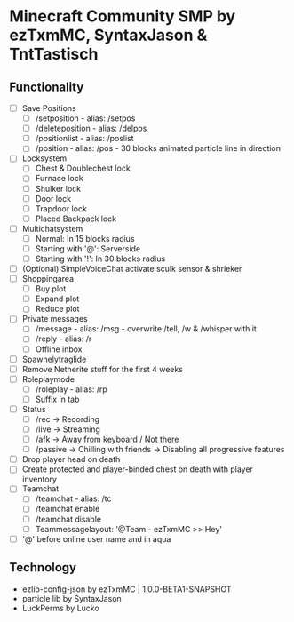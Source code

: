 # Minecraft Community SMP by ezTxmMC, SyntaxJason & TntTastisch

## Functionality

- [ ] Save Positions
  - [ ] /setposition <name>      - alias: /setpos
  - [ ] /deleteposition <name>   - alias: /delpos
  - [ ] /positionlist            - alias: /poslist
  - [ ] /position <name>         - alias: /pos      - 30 blocks animated particle line in direction
- [ ] Locksystem
  - [ ] Chest & Doublechest lock
  - [ ] Furnace lock
  - [ ] Shulker lock
  - [ ] Door lock
  - [ ] Trapdoor lock
  - [ ] Placed Backpack lock
- [ ] Multichatsystem
  - [ ] Normal: In 15 blocks radius
  - [ ] Starting with '@': Serverside
  - [ ] Starting with '!': In 30 blocks radius
- [ ] (Optional) SimpleVoiceChat activate sculk sensor & shrieker
- [ ] Shoppingarea
  - [ ] Buy plot
  - [ ] Expand plot
  - [ ] Reduce plot
- [ ] Private messages
  - [ ] /message <player> <message>  - alias: /msg  - overwrite /tell, /w & /whisper with it
  - [ ] /reply <message>             - alias: /r
  - [ ] Offline inbox
- [ ] Spawnelytraglide
- [ ] Remove Netherite stuff for the first 4 weeks
- [ ] Roleplaymode
  - [ ] /roleplay  - alias: /rp
  - [ ] Suffix in tab
- [ ] Status
  - [ ] /rec -> Recording
  - [ ] /live -> Streaming
  - [ ] /afk -> Away from keyboard / Not there
  - [ ] /passive -> Chilling with friends -> Disabling all progressive features
- [ ] Drop player head on death
- [ ] Create protected and player-binded chest on death with player inventory
- [ ] Teamchat
  - [ ] /teamchat <message>  - alias: /tc
  - [ ] /teamchat enable
  - [ ] /teamchat disable
  - [ ] Teammessagelayout: '@Team - ezTxmMC >> Hey'
- [ ] '@' before online user name and in aqua

## Technology

- ezlib-config-json by ezTxmMC | 1.0.0-BETA1-SNAPSHOT
- particle lib by SyntaxJason
- LuckPerms by Lucko
